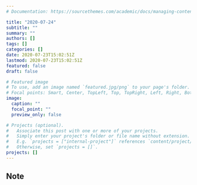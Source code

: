 ```yaml
---
# Documentation: https://sourcethemes.com/academic/docs/managing-content/

title: "2020-07-24"
subtitle: ""
summary: ""
authors: []
tags: []
categories: []
date: 2020-07-23T15:02:51Z
lastmod: 2020-07-23T15:02:51Z
featured: false
draft: false

# Featured image
# To use, add an image named `featured.jpg/png` to your page's folder.
# Focal points: Smart, Center, TopLeft, Top, TopRight, Left, Right, BottomLeft, Bottom, BottomRight.
image:
  caption: ""
  focal_point: ""
  preview_only: false

# Projects (optional).
#   Associate this post with one or more of your projects.
#   Simply enter your project's folder or file name without extension.
#   E.g. `projects = ["internal-project"]` references `content/project/deep-learning/index.md`.
#   Otherwise, set `projects = []`.
projects: []
---
```


## Note

